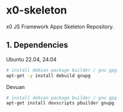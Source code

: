# x0-skeleton

x0 JS Framework Apps Skeleton Repository.

## 1. Dependencies

Ubuntu 22.04, 24.04

```bash
# install debian package builder / gnu gpg 
apt-get -y install debuild gnupg
```

Devuan

```bash
# install debian package builder / gnu gpg 
apt-get install devscripts pbuilder gnupg
```
